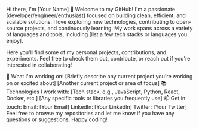 Hi there, I'm [Your Name] 👋
Welcome to my GitHub! I'm a passionate [developer/engineer/enthusiast] focused on building clean, efficient, and scalable solutions. I love exploring new technologies, contributing to open-source projects, and continuously learning. My work spans across a variety of languages and tools, including [list a few tech stacks or languages you enjoy].

Here you'll find some of my personal projects, contributions, and experiments. Feel free to check them out, contribute, or reach out if you're interested in collaborating!

🚀 What I'm working on:
[Briefly describe any current project you're working on or excited about]
[Another current project or area of focus]
📚 Technologies I work with:
[Tech stack, e.g., JavaScript, Python, React, Docker, etc.]
[Any specific tools or libraries you frequently use]
📫 Get in touch:
Email: [Your Email]
LinkedIn: [Your LinkedIn]
Twitter: [Your Twitter]
Feel free to browse my repositories and let me know if you have any questions or suggestions. Happy coding!

